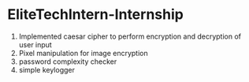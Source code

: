 # EliteTechIntern-Internship
1. Implemented caesar cipher to perform encryption and decryption of user input
2. Pixel manipulation for image encryption
3. password complexity checker
4. simple keylogger 
